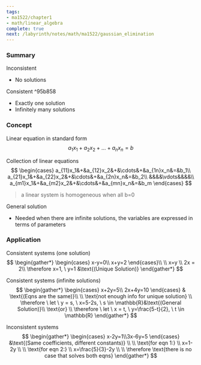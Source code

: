 ```yaml
---
tags:
- ma1522/chapter1
- math/linear_algebra
complete: true
next: /labyrinth/notes/math/ma1522/gaussian_elimination
---
```




### Summary
Inconsistent
- No solutions

Consistent ^95b858
- Exactly one solution
- Infinitely many solutions

### Concept
Linear equation in standard form
$$
a_1x_1 + a_2x_2 + ... + a_nx_n = b
$$

Collection of linear equations
$$
\begin{cases}
a_{11}x_1&+&a_{12}x_2&+&\cdots&+&a_{1n}x_n&=&b_1\\ a_{21}x_1&+&a_{22}x_2&+&\cdots&+&a_{2n}x_n&=&b_2\\ &&&&\vdots&&&&\\ a_{m1}x_1&+&a_{m2}x_2&+&\cdots&+&a_{mn}x_n&=&b_m
\end{cases}
$$
> a linear system is homogeneous when all b=0

General solution
- Needed when there are infinite solutions, the variables are expressed in terms of parameters

### Application
Consistent systems (one solution)
$$
\begin{gather*}
\begin{cases}
x-y=0\\ x+y=2
\end{cases}\\
\\
x=y \\
2x = 2\\
\therefore x=1, \ y=1 &\text{(Unique Solution)}
\end{gather*}
$$

Consistent systems (infinite solutions)
$$
\begin{gather*}
\begin{cases}
x+2y=5\\ 2x+4y=10
\end{cases} & \text{(Eqns are the same)}\\
\\
\text{not enough info for unique solution} \\
\therefore \ let \ y = s, \ x=5-2s, \ s \in \mathbb{R}&\text{(General Solution)}\\
\text{or} \\
\therefore \ let \ x = t, \ y=\frac{5-t}{2}, \ t \in \mathbb{R} 
\end{gather*}
$$

Inconsistent systems
$$
\begin{gather*}
\begin{cases}
x-2y=1\\3x-6y=5
\end{cases} &\text{(Same coefficients, different constants)} \\
\\
\text{for eqn 1:} \\
x=1-2y \\
\\
\text{for eqn 2:} \\
x=\frac{5}{3}-2y \\
\\
\therefore \text{there is no case that solves both eqns}
\end{gather*}
$$